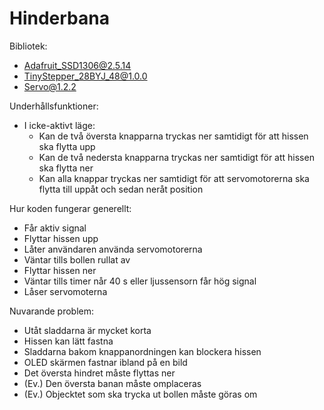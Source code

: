 # Hinderbana

Bibliotek:
- Adafruit_SSD1306@2.5.14
- TinyStepper_28BYJ_48@1.0.0
- Servo@1.2.2

Underhållsfunktioner:
- I icke-aktivt läge:
  - Kan de två översta knapparna tryckas ner samtidigt för att hissen ska flytta upp
  - Kan de två nedersta knapparna tryckas ner samtidigt för att hissen ska flytta ner
  - Kan alla knappar tryckas ner samtidigt för att servomotorerna ska flytta till uppåt och sedan neråt position

Hur koden fungerar generellt:

- Får aktiv signal
- Flyttar hissen upp
- Låter användaren använda servomotorerna
- Väntar tills bollen rullat av
- Flyttar hissen ner
- Väntar tills timer når 40 s eller ljussensorn får hög signal
- Låser servomoterna


Nuvarande problem:
- Utåt sladdarna är mycket korta
- Hissen kan lätt fastna
- Sladdarna bakom knappanordningen kan blockera hissen
- OLED skärmen fastnar ibland på en bild
- Det översta hindret måste flyttas ner
- (Ev.) Den översta banan måste omplaceras
- (Ev.) Objecktet som ska trycka ut bollen måste göras om
